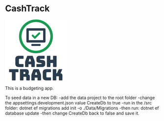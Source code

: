 # CashTrack
![CashTrack](src/wwwroot/images/cash-track.png)

This is a budgeting app.

To seed data in a new DB:
    -add the data project to the root folder
    -change the appsettings.development.json value CreateDb to true
    -run in the /src folder: dotnet ef migrations add init -o ./Data/Migrations
    -then run: dotnet ef database update
    -then change CreateDb back to false and save it.